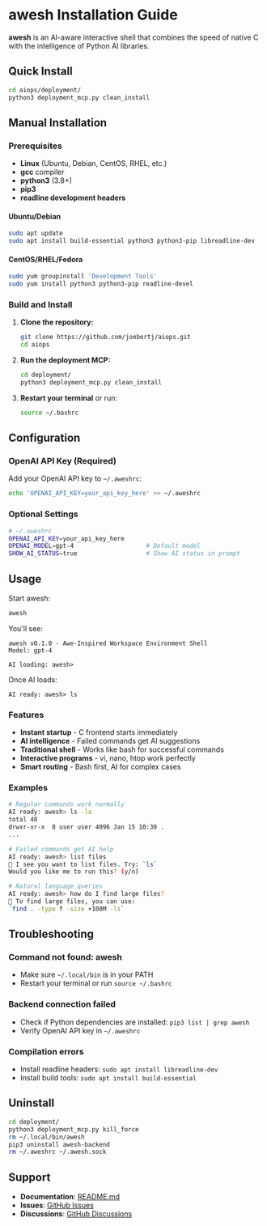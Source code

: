 # awesh Installation Guide

**awesh** is an AI-aware interactive shell that combines the speed of native C with the intelligence of Python AI libraries.

## Quick Install

```bash
cd aiops/deployment/
python3 deployment_mcp.py clean_install
```

## Manual Installation

### Prerequisites

- **Linux** (Ubuntu, Debian, CentOS, RHEL, etc.)
- **gcc** compiler
- **python3** (3.8+)
- **pip3**
- **readline development headers**

#### Ubuntu/Debian
```bash
sudo apt update
sudo apt install build-essential python3 python3-pip libreadline-dev
```

#### CentOS/RHEL/Fedora
```bash
sudo yum groupinstall 'Development Tools'
sudo yum install python3 python3-pip readline-devel
```

### Build and Install

1. **Clone the repository:**
   ```bash
   git clone https://github.com/joebertj/aiops.git
   cd aiops
   ```

2. **Run the deployment MCP:**
   ```bash
   cd deployment/
   python3 deployment_mcp.py clean_install
   ```

3. **Restart your terminal** or run:
   ```bash
   source ~/.bashrc
   ```

## Configuration

### OpenAI API Key (Required)

Add your OpenAI API key to `~/.aweshrc`:

```bash
echo 'OPENAI_API_KEY=your_api_key_here' >> ~/.aweshrc
```

### Optional Settings

```bash
# ~/.aweshrc
OPENAI_API_KEY=your_api_key_here
OPENAI_MODEL=gpt-4                    # Default model
SHOW_AI_STATUS=true                   # Show AI status in prompt
```

## Usage

Start awesh:
```bash
awesh
```

You'll see:
```
awesh v0.1.0 - Awe-Inspired Workspace Environment Shell
Model: gpt-4

AI loading: awesh> 
```

Once AI loads:
```
AI ready: awesh> ls
```

### Features

- **Instant startup** - C frontend starts immediately
- **AI intelligence** - Failed commands get AI suggestions
- **Traditional shell** - Works like bash for successful commands
- **Interactive programs** - vi, nano, htop work perfectly
- **Smart routing** - Bash first, AI for complex cases

### Examples

```bash
# Regular commands work normally
AI ready: awesh> ls -la
total 48
drwxr-xr-x  8 user user 4096 Jan 15 10:30 .
...

# Failed commands get AI help
AI ready: awesh> list files
🤖 I see you want to list files. Try: `ls`
Would you like me to run this? (y/n)

# Natural language queries
AI ready: awesh> how do I find large files?
🤖 To find large files, you can use:
`find . -type f -size +100M -ls`
```

## Troubleshooting

### Command not found: awesh
- Make sure `~/.local/bin` is in your PATH
- Restart your terminal or run `source ~/.bashrc`

### Backend connection failed
- Check if Python dependencies are installed: `pip3 list | grep awesh`
- Verify OpenAI API key in `~/.aweshrc`

### Compilation errors
- Install readline headers: `sudo apt install libreadline-dev`
- Install build tools: `sudo apt install build-essential`

## Uninstall

```bash
cd deployment/
python3 deployment_mcp.py kill_force
rm ~/.local/bin/awesh
pip3 uninstall awesh-backend
rm ~/.aweshrc ~/.awesh.sock
```

## Support

- **Documentation**: [README.md](README.md)
- **Issues**: [GitHub Issues](https://github.com/joebertj/aiops/issues)
- **Discussions**: [GitHub Discussions](https://github.com/joebertj/aiops/discussions)
